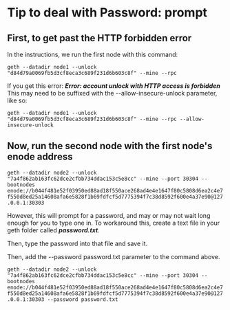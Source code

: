 # Tip to deal with Password: prompt

## First, to get past the HTTP forbidden error

In the instructions, we run the first node with this command:

`geth --datadir node1 --unlock "d84d79a0069fb5d3cf8eca3c689f231d6b603c8f" --mine --rpc`

If you get this error: ***Error: account unlock with HTTP access is forbidden***
This may need to be suffixed with the --allow-insecure-unlock parameter, like so:

`geth --datadir node1 --unlock "d84d79a0069fb5d3cf8eca3c689f231d6b603c8f" --mine --rpc --allow-insecure-unlock`

## Now, run the second node with the first node's enode address

`geth --datadir node2 --unlock "7a4f862ab163fc62dce2cfbb734ddac153c5e8cc" --mine --port 30304 --bootnodes enode://b044f481e52f03950ed88ad18f550ace268ad4e4e1647f80c5808d6ea2c4e7f550d8ed25a14608afa6e5828f1b69fdfcf5d7775394f7c38d8592f600e4a37e90@127.0.0.1:30303`

However, this will prompt for a password, and may or may not wait long enough for you to type one in.
To workaround this, create a text file in your geth folder called ***password.txt***.

Then, type the password into that file and save it.

Then, add the --password password.txt parameter to the command above.

`geth --datadir node2 --unlock "7a4f862ab163fc62dce2cfbb734ddac153c5e8cc" --mine --port 30304 --bootnodes enode://b044f481e52f03950ed88ad18f550ace268ad4e4e1647f80c5808d6ea2c4e7f550d8ed25a14608afa6e5828f1b69fdfcf5d7775394f7c38d8592f600e4a37e90@127.0.0.1:30303 --password password.txt`
